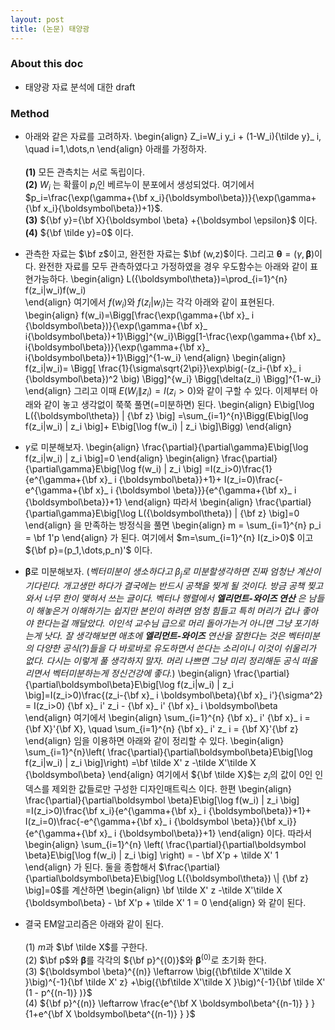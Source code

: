 ```yaml
---
layout: post
title: (논문) 태양광
---
```


### About this doc

- 태양광 자료 분석에 대한 draft 
  
### Method 
- 아래와 같은 자료를 고려하자. 
\begin{align}
Z_i=W_i y_i + (1-W_i){\tilde y}_ i, \quad i=1,\dots,n 
\end{align}
아래를 가정하자. <br/><br/>
**(1)** 모든 관측치는 서로 독립이다. <br/>
**(2)** $W_i$ 는 확률이 $p_i$인 베르누이 분포에서 생성되었다. 여기에서 $p_i=\frac{\exp(\gamma+{\bf x_i}{\boldsymbol\beta})}{\exp(\gamma+{\bf x_i}{\boldsymbol\beta})+1}$. <br/>
**(3)** ${\bf y}={\bf X}{\boldsymbol \beta} +{\boldsymbol \epsilon}$ 이다. <br/>
**(4)** ${\bf \tilde y}=0$ 이다. 

- 관측한 자료는 $\bf z$이고, 완전한 자료는 $\bf (w,z)$이다. 그리고 ${\boldsymbol\theta}=(\gamma,\boldsymbol{\beta})$이다. 완전한 자료를 모두 관측하였다고 가정하였을 경우 우도함수는 아래와 같이 표현가능하다. 
\begin{align}
L({\boldsymbol\theta})=\prod_{i=1}^{n} f(z_i|w_i)f(w_i)  
\end{align}
여기에서 $f(w_i)$와 $f(z_i|w_i)$는 각각 아래와 같이 표현된다. 
\begin{align}
f(w_i)=\Bigg[\frac{\exp(\gamma+{\bf x}_ i {\boldsymbol\beta})}{\exp(\gamma+{\bf x}_ i{\boldsymbol\beta})+1}\Bigg]^{w_i}\Bigg[1-\frac{\exp(\gamma+{\bf x}_ i{\boldsymbol\beta})}{\exp(\gamma+{\bf x}_ i{\boldsymbol\beta})+1}\Bigg]^{1-w_i}
\end{align}
\begin{align}
f(z_i|w_i)=
\Bigg[ \frac{1}{\sigma\sqrt{2\pi}}\exp\big(-(z_i-{\bf x}_ i {\boldsymbol\beta})^2 \big) \Bigg]^{w_i} \Bigg[\delta(z_i)  \Bigg]^{1-w_i}
\end{align}
그리고 이때 $E(W_i \| z_i)=I(z_i>0)$와 같이 구할 수 있다. 이제부터 아래와 같이 놓고 생각없이 쭉쭉 풀면(=미분하면) 된다. 
\begin{align}
E\big[\log L({\boldsymbol\theta}) \| {\bf z} \big]
=\sum_{i=1}^{n}\Bigg(E\big[\log f(z_i|w_i) \| z_i \big]+ E\big[\log f(w_i) \| z_i \big]\Bigg)
\end{align}

- $\gamma$로 미분해보자. 
\begin{align}
\frac{\partial}{\partial\gamma}E\big[\log f(z_i|w_i) \| z_i \big]=0 
\end{align}
\begin{align}
\frac{\partial}{\partial\gamma}E\big[\log f(w_i) \| z_i \big] 
=I(z_i>0)\frac{1}{e^{\gamma+{\bf x}_ i {\boldsymbol\beta}}+1}+ I(z_i=0)\frac{-e^{\gamma+{\bf x}_ i {\boldsymbol \beta}}}{e^{\gamma+{\bf x}_ i {\boldsymbol\beta}}+1}
\end{align}
따라서
\begin{align}
\frac{\partial}{\partial\gamma}E\big[\log L({\boldsymbol\theta}) \| {\bf z} \big]=0 
\end{align}
을 만족하는 방정식을 풀면 
\begin{align}
m = \sum_{i=1}^{n} p_i = \bf 1'p 
\end{align}
가 된다. 여기에서 $m=\sum_{i=1}^{n} I(z_i>0)$ 이고 ${\bf p}=(p_1,\dots,p_n)'$ 이다. 

- $\boldsymbol\beta$로 미분해보자. (*벡터미분이 생소하다고 $\beta_j$로 미분할생각하면 진짜 엄청난 계산이 기다린다. 개고생만 하다가 결국에는 반드시 공책을 찢게 될 것이다. 방금 공책 찢고와서 너무 한이 맺혀서 쓰는 글이다. 벡터나 행렬에서 **엘리먼트-와이즈 연산** 은 남들이 해놓은거 이해하기는 쉽지만 본인이 하려면 엄청 힘들고 특히 머리가 겁나 좋아야 한다는걸 깨달았다. 이인석 교수님 급으로 머리 돌아가는거 아니면 그냥 포기하는게 낫다. 잘 생각해보면 애초에 **엘리먼트-와이즈** 연산을 잘한다는 것은 벡터미분의 다양한 공식(?)들을 다 바로바로 유도하면서 쓴다는 소리이니 이것이 쉬울리가 없다. 다시는 이렇게 풀 생각하지 말자. 머리 나쁘면 그냥 미리 정리해둔 공식 떠올리면서 벡터미분하는게 정신건강에 좋다.*)
\begin{align}
\frac{\partial}{\partial\boldsymbol\beta}E\big[\log f(z_i|w_i) \| z_i \big]=I(z_i>0)\frac{(z_i-{\bf x}_ i \boldsymbol\beta){\bf x}_ i'}{\sigma^2} = I(z_i>0) {\bf x}_ i' z_i - {\bf x}_ i' {\bf x}_ i \boldsymbol\beta
\end{align}
여기에서 
\begin{align}
\sum_{i=1}^{n} {\bf x}_ i' {\bf x}_ i = {\bf X}'{\bf X}, \quad \sum_{i=1}^{n} {\bf x}_ i' z_ i = {\bf X}'{\bf z}
\end{align}
임을 이용하면 아래와 같이 정리할 수 있다. 
\begin{align}
\sum_{i=1}^{n}\left( \frac{\partial}{\partial\boldsymbol\beta}E\big[\log f(z_i|w_i) \| z_i \big]\right)
=\bf \tilde X' z -\tilde X'\tilde X {\boldsymbol\beta} 
\end{align}
여기에서 ${\bf \tilde X}$는 $z_i$의 값이 $0$인 인덱스를 제외한 값들로만 구성한 디자인매트릭스 이다. 
한편 
\begin{align}
\frac{\partial}{\partial\boldsymbol \beta}E\big[\log f(w_i) \| z_i \big] 
=I(z_i>0)\frac{\bf x_i}{e^{\gamma+{\bf x}_ i {\boldsymbol\beta}}+1}+ I(z_i=0)\frac{-e^{\gamma+{\bf x}_ i {\boldsymbol \beta}}{\bf x_i}}{e^{\gamma+{\bf x}_ i {\boldsymbol\beta}}+1}
\end{align}
이다. 따라서 
\begin{align}
\sum_{i=1}^{n} \left( \frac{\partial}{\partial\boldsymbol \beta}E\big[\log f(w_i) \| z_i \big]  \right) = - \bf X'p + \tilde X' 1 
\end{align}
가 된다. 둘을 종합해서 $\frac{\partial}{\partial\boldsymbol\beta}E\big[\log L({\boldsymbol\theta}) \| {\bf z} \big]=0$를 계산하면
\begin{align}
\bf \tilde X' z -\tilde X'\tilde X {\boldsymbol\beta}  - \bf X'p + \tilde X' 1 = 0
\end{align}
와 같이 된다. 


- 결국 EM알고리즘은 아래와 같이 된다. <br/><br/>
(1) $m$과 $\bf \tilde X$를 구한다. <br/> 
(2) $\bf p$와 $\boldsymbol\beta$를 각각의 ${\bf p}^{(0)}$와 $\boldsymbol\beta^{(0)}$로 초기화 한다. <br/>
(3) ${\boldsymbol \beta}^{(n)} \leftarrow \big({\bf\tilde X'\tilde X }\big)^{-1}{\bf \tilde X' z} +\big({\bf\tilde X'\tilde X }\big)^{-1}{\bf \tilde X' (1 - p^{(n-1)}   )}$<br/>
(4) ${\bf p}^{(n)} \leftarrow \frac{e^{\bf X \boldsymbol\beta^{(n-1)}   } }{1+e^{\bf X \boldsymbol\beta^{(n-1)}   } }$
